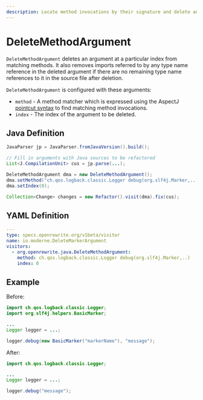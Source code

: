 ```yaml
---
description: Locate method invocations by their signature and delete an argument by index.
---
```


# DeleteMethodArgument

`DeleteMethodArgument` deletes an argument at a particular index from matching methods. It also removes imports referred to by any type name reference in the deleted argument if there are no remaining type name references to it in the source file after deletion.

`DeleteMethodArgument` is configured with these arguments:

* `method` - A method matcher  which is expressed using the AspectJ [pointcut syntax](https://www.eclipse.org/aspectj/doc/next/progguide/language-joinPoints.html) to find matching method invocations. 
* `index` - The index of the argument to be deleted.

## Java Definition

```java
JavaParser jp = JavaParser.fromJavaVersion().build();

// Fill in arguments with Java sources to be refactored
List<J.CompilationUnit> cus = jp.parse(...);

DeleteMethodArgument dma = new DeleteMethodArgument();
dma.setMethod("ch.qos.logback.classic.Logger debug(org.slf4j.Marker,..)");
dma.setIndex(0);

Collection<Change> changes = new Refactor().visit(dma).fix(cus);
```

## YAML Definition

```yaml
---
type: specs.openrewrite.org/v1beta/visitor
name: io.moderne.DeleteMarkerArgument
visitors:
  - org.openrewrite.java.DeleteMethodArgument:
    method: ch.qos.logback.classic.Logger debug(org.slf4j.Marker,..)
    index: 0
```

## Example

Before:

```java
import ch.qos.logback.classic.Logger;
import org.slf4j.helpers.BasicMarker;

...
Logger logger = ...;

logger.debug(new BasicMarker("markerName"), "message");
```

After:

```java
import ch.qos.logback.classic.Logger;

...
Logger logger = ...;

logger.debug("message");
```

